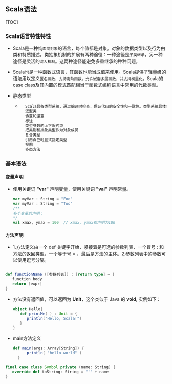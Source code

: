 ## Scala语法

[TOC]



### Scala语言特性特性

- Scala是一种纯`面向对象`的语言，每个值都是对象。对象的数据类型以及行为由类和特质描述。类抽象机制的扩展有两种途径：一种途径是`子类继承`，另一种途径是灵活的`混入机制`。这两种途径能避免多重继承的种种问题。

- Scala也是一种函数式语言，其函数也能当成值来使用。Scala提供了轻量级的语法用以定义`匿名函数，支持高阶函数，允许嵌套多层函数，并支持柯里化`。Scala的case class及其内置的模式匹配相当于函数式编程语言中常用的代数类型。

-  静态类型

    - ```reStructuredText
        Scala具备类型系统，通过编译时检查，保证代码的安全性和一致性。类型系统具体支持以下特性：
        泛型类
        协变和逆变
        标注
        类型参数的上下限约束
        把类别和抽象类型作为对象成员
        复合类型
        引用自己时显式指定类型
        视图
        多态方法
        ```

        

### 基本语法

#### 变量声明

- 使用关键词 **"var"** 声明变量，使用关键词 **"val"** 声明常量。 

    ```scala
    var myVar : String = "Foo"
    var myVar : String = "Too"
    /**
    多个变量的声明：
    */
    val xmax, ymax = 100  // xmax, ymax都声明为100
    ```

#### 方法声明

- 1.方法定义由一个 def 关键字开始，紧接着是可选的参数列表，一个冒号 : 和方法的返回类型，一个等于号 = ，最后是方法的主体。2.参数列表中的参数可以使用逗号分隔。

```scala

def functionName ([参数列表]) : [return type] = {
   function body
   return [expr]
}
```

- 方法没有返回值，可以返回为 **Unit**，这个类似于 Java 的 **void**, 实例如下：

    ```scala
    object Hello{
       def printMe( ) : Unit = {
          println("Hello, Scala!")
       }
    }
    ```

- main方法定义

    ```scala
    def main(args: Array[String]) {
          println( "hello world" )
      }
    ```

    

```scala
final case class Symbol private (name: String) {
   override def toString: String = "'" + name
}
```



```

```